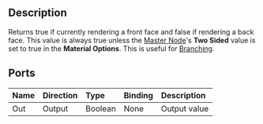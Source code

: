 ## Description

Returns true if currently rendering a front face and false if rendering a back face. This value is always true unless the [Master Node](Master-Node.md)'s **Two Sided** value is set to true in the **Material Options**. This is useful for [Branching](Branch-Node.md).

## Ports

| Name        | Direction           | Type  | Binding | Description |
|:------------ |:-------------|:-----|:---|:---|
| Out | Output      |    Boolean | None | Output value |